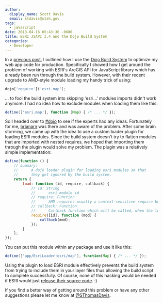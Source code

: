```yaml
---
author:
  display_name: Scott Davis
  email: stdavis@utah.gov
tags:
  - javascript
date: 2013-04-16 06:43:30 -0600
title: ESRI JSAPI 3.4 and the Dojo Build System
categories:
  - Developer
---
```

In a <a href="{% post_url 2012-05-01-speed-up-your-esri-javascript-api-webapp %}">previous post</a>, I outlined how I use the <a href="https://dojotoolkit.org/reference-guide/build/">Dojo Build System</a> to optimize my web app code for production. Specifically I showed how I get around the problem of working with ESRI's ArcGIS API for JavaScript library which has already been run through the build system. However, with their recent upgrade to AMD-style module loading my handy trick of using:

```js
dojo['require']('esri.map');
```
... to fool the build system into skipping 'esri...' modules imports didn't work anymore. I had no idea how to exclude modules when loading them like this:

```js
define(['esri.map'], function (Map) { /* ... */ });
```

So I headed over to <a href="https://dojotoolkit.org/chat">#dojo</a> to see if the experts had any ideas. Fortunately for me,&nbsp;<a href="https://twitter.com/brianarn">brianarn</a>&nbsp;was there and was aware of the problem. After some brain storming, we came up with the idea to use a custom loader plugin for loading ESRI modules. Since the build system doesn't try to flatten modules that are imported with nested requires, we hoped that importing them through the plugin would solve my problem. The plugin was a relatively simple implementation:

```js
define(function () {
    // summary:
    //      A dojo loader plugin for loading esri modules so that
    //      they get ignored by the build system.
    return {
        load: function (id, require, callback) {
            // id: String
            //      esri module id
            // require: Function
            //      AMD require; usually a context-sensitive require bound to the module making the plugin request
            // callback: Function
            //      Callback function which will be called, when the loading finished.
            require([id], function (mod) {
                callback(mod);
            });
        }
    };
});
```

You can put this module within any package and use it like this:

```js
define(['app/EsriLoader!esri/map'], function(Map) { /* ... */ });
```

Using the plugin to load ESRI module effectively prevents the build system from trying to include them in your layer files thus allowing the build script to complete successfully. Of course, none of this hacking would be needed if ESRI would just <a href="https://ideas.arcgis.com/ideaView?id=087E00000004JOzIAM">release their source code</a>. :)

If you find a better way of getting around this problem or have any other suggestions please let me know at <a href="https://twitter.com/SThomasDavis">@SThomasDavis</a>.
